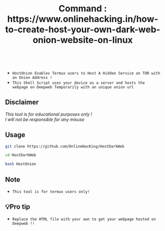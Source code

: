 <h1 align="center">
<p> Command : https://www.onlinehacking.in/how-to-create-host-your-own-dark-web-onion-website-on-linux
      </p>
     <br>
</h1>

* `HostOnion Enables Termux users to Host A Hidden Service on TOR with an Onion Address !`
* `This Shell Script uses your device as a server and hosts the webpage on Deepweb Temporarily with an unique onion url`

## Disclaimer
*This tool is for educational purposes only !*<br />
*I will not be responsible for any misuse*

## Usage

```bash
git clone https://github.com/OnlineHacKing/HostDarkWeb
```

```bash
cd HostDarkWeb
```

```bash
bash HostOnion
```
## Note
* `This tool is for termux users only!`


## 💡Pro tip 
* `Replace the HTML file with your own to get your webpage hosted on Deepweb !!`


